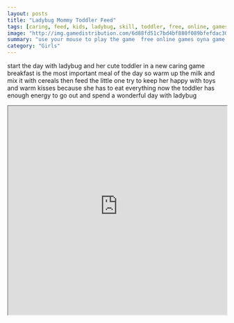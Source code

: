 ```yaml
---
layout: posts
title: "Ladybug Mommy Toddler Feed"
tags: [caring, feed, kids, ladybug, skill, toddler, free, online, games, oyna, game, free, games, play, play, games]
image: "http://img.gamedistribution.com/6d88fd51c7bd4bf880f089bfefdac30b.jpg"
summary: "use your mouse to play the game  free online games oyna game free games play play games"
category: "Girls"
---
```


start the day with ladybug and her cute toddler in a new caring game breakfast is the most important meal of the day so warm up the milk and mix it with cereals then feed the little one try to keep her happy with toys and warm kisses because she has to eat everything now the toddler has enough energy to go out and spend a wonderful day with ladybug

<iframe width="100%" height="480px;" src="http://flash.gamedistribution.com?game=6d88fd51c7bd4bf880f089bfefdac30b"></iframe>